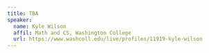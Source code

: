 ```yaml
---
title: TBA
speaker:
  name: Kyle Wilson
  affil: Math and CS, Washington College
  url: https://www.washcoll.edu/live/profiles/11919-kyle-wilson
---
```

